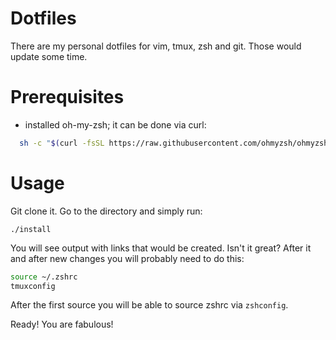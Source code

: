 # Dotfiles

There are my personal dotfiles for vim, tmux, zsh and git. Those would update some time.

# Prerequisites

- installed oh-my-zsh; it can be done via curl:

```bash
  sh -c "$(curl -fsSL https://raw.githubusercontent.com/ohmyzsh/ohmyzsh/master/tools/install.sh)"
```

# Usage

Git clone it. Go to the directory and simply run:

`./install`

You will see output with links that would be created. Isn't it great?
After it and after new changes you will probably need to do this:
```bash
source ~/.zshrc
tmuxconfig
```

After the first source you will be able to source zshrc via `zshconfig`. 

Ready! You are fabulous!
